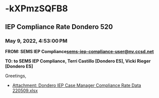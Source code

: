 # -kXPmzSQFB8
## IEP Compliance Rate Dondero 520
### May 9, 2022, 4:53:00 PM
**FROM: SEMS IEP Compliance<sems-iep-compliance-user@nv.ccsd.net>**

**TO: to SEMS IEP Compliance, Terri Castillo [Dondero ES], Vicki Rieger [Dondero ES]**


Greetings,  





* [Attachment: Dondero IEP Case Manager Compliance Rate Data 220509.xlsx](-kXPmzSQFB8-attachment-1.xlsx)
